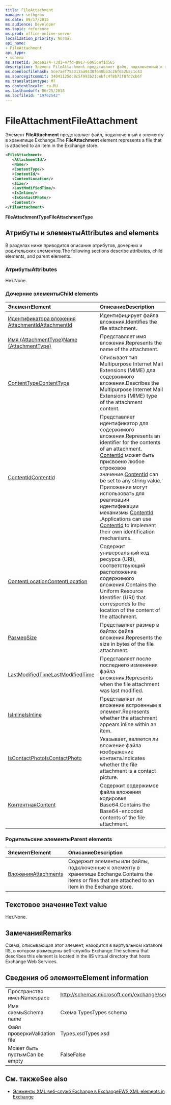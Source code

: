```yaml
---
title: FileAttachment
manager: sethgros
ms.date: 09/17/2015
ms.audience: Developer
ms.topic: reference
ms.prod: office-online-server
localization_priority: Normal
api_name:
- FileAttachment
api_type:
- schema
ms.assetid: 3ecea174-73d1-47fd-8917-6065cef1d565
description: Элемент FileAttachment представляет файл, подключенный к элементу в хранилище Exchange.
ms.openlocfilehash: 5ce7aef753313aa9430f640bb3c26f652b8c1c43
ms.sourcegitcommit: 34041125dc8c5f993b21cebfc4f8b72f0fd2cb6f
ms.translationtype: MT
ms.contentlocale: ru-RU
ms.lasthandoff: 06/25/2018
ms.locfileid: "19762542"
---
```

# <a name="fileattachment"></a><span data-ttu-id="387f7-103">FileAttachment</span><span class="sxs-lookup"><span data-stu-id="387f7-103">FileAttachment</span></span>

<span data-ttu-id="387f7-104">Элемент **FileAttachment** представляет файл, подключенный к элементу в хранилище Exchange.</span><span class="sxs-lookup"><span data-stu-id="387f7-104">The **FileAttachment** element represents a file that is attached to an item in the Exchange store.</span></span> 
  
```XML
<FileAttachment>
   <AttachmentId/>
   <Name/>
   <ContentType/>
   <ContentId/>
   <ContentLocation/>
   <Size/>
   <LastModifiedTime/>
   <IsInline/>
   <IsContactPhoto/>
   <Content/>
</FileAttachment>
```

 <span data-ttu-id="387f7-105">**FileAttachmentType**</span><span class="sxs-lookup"><span data-stu-id="387f7-105">**FileAttachmentType**</span></span>
## <a name="attributes-and-elements"></a><span data-ttu-id="387f7-106">Атрибуты и элементы</span><span class="sxs-lookup"><span data-stu-id="387f7-106">Attributes and elements</span></span>

<span data-ttu-id="387f7-107">В разделах ниже приводится описание атрибутов, дочерних и родительских элементов.</span><span class="sxs-lookup"><span data-stu-id="387f7-107">The following sections describe attributes, child elements, and parent elements.</span></span>
  
### <a name="attributes"></a><span data-ttu-id="387f7-108">Атрибуты</span><span class="sxs-lookup"><span data-stu-id="387f7-108">Attributes</span></span>

<span data-ttu-id="387f7-109">Нет.</span><span class="sxs-lookup"><span data-stu-id="387f7-109">None.</span></span>
  
### <a name="child-elements"></a><span data-ttu-id="387f7-110">Дочерние элементы</span><span class="sxs-lookup"><span data-stu-id="387f7-110">Child elements</span></span>

|<span data-ttu-id="387f7-111">**Элемент**</span><span class="sxs-lookup"><span data-stu-id="387f7-111">**Element**</span></span>|<span data-ttu-id="387f7-112">**Описание**</span><span class="sxs-lookup"><span data-stu-id="387f7-112">**Description**</span></span>|
|:-----|:-----|
|[<span data-ttu-id="387f7-113">Идентификатора вложения AttachmentId</span><span class="sxs-lookup"><span data-stu-id="387f7-113">AttachmentId</span></span>](attachmentid.md) <br/> |<span data-ttu-id="387f7-114">Идентифицирует файла вложения.</span><span class="sxs-lookup"><span data-stu-id="387f7-114">Identifies the file attachment.</span></span>  <br/> |
|[<span data-ttu-id="387f7-115">Имя (AttachmentType)</span><span class="sxs-lookup"><span data-stu-id="387f7-115">Name (AttachmentType)</span></span>](name-attachmenttype.md) <br/> |<span data-ttu-id="387f7-116">Представляет имя вложения.</span><span class="sxs-lookup"><span data-stu-id="387f7-116">Represents the name of the attachment.</span></span>  <br/> |
|[<span data-ttu-id="387f7-117">ContentType</span><span class="sxs-lookup"><span data-stu-id="387f7-117">ContentType</span></span>](contenttype.md) <br/> |<span data-ttu-id="387f7-118">Описывает тип Multipurpose Internet Mail Extensions (MIME) для содержимого вложения.</span><span class="sxs-lookup"><span data-stu-id="387f7-118">Describes the Multipurpose Internet Mail Extensions (MIME) type of the attachment content.</span></span>  <br/> |
|[<span data-ttu-id="387f7-119">ContentId</span><span class="sxs-lookup"><span data-stu-id="387f7-119">ContentId</span></span>](contentid.md) <br/> |<span data-ttu-id="387f7-120">Представляет идентификатор для содержимого вложения.</span><span class="sxs-lookup"><span data-stu-id="387f7-120">Represents an identifier for the contents of an attachment.</span></span> <span data-ttu-id="387f7-121">[ContentId](contentid.md) может быть присвоено любое строковое значение.</span><span class="sxs-lookup"><span data-stu-id="387f7-121">[ContentId](contentid.md) can be set to any string value.</span></span> <span data-ttu-id="387f7-122">Приложения могут использовать для реализации идентификации механизмы [ContentId](contentid.md) .</span><span class="sxs-lookup"><span data-stu-id="387f7-122">Applications can use [ContentId](contentid.md) to implement their own identification mechanisms.</span></span>  <br/> |
|[<span data-ttu-id="387f7-123">ContentLocation</span><span class="sxs-lookup"><span data-stu-id="387f7-123">ContentLocation</span></span>](contentlocation.md) <br/> |<span data-ttu-id="387f7-124">Содержит универсальный код ресурса (URI), соответствующий расположение содержимого вложения.</span><span class="sxs-lookup"><span data-stu-id="387f7-124">Contains the Uniform Resource Identifier (URI) that corresponds to the location of the content of the attachment.</span></span>  <br/> |
|[<span data-ttu-id="387f7-125">Размер</span><span class="sxs-lookup"><span data-stu-id="387f7-125">Size</span></span>](size.md) <br/> |<span data-ttu-id="387f7-126">Представляет размер в байтах файла вложения.</span><span class="sxs-lookup"><span data-stu-id="387f7-126">Represents the size in bytes of the file attachment.</span></span>  <br/> |
|[<span data-ttu-id="387f7-127">LastModifiedTime</span><span class="sxs-lookup"><span data-stu-id="387f7-127">LastModifiedTime</span></span>](lastmodifiedtime.md) <br/> |<span data-ttu-id="387f7-128">Представляет после последнего изменения файла вложения.</span><span class="sxs-lookup"><span data-stu-id="387f7-128">Represents when the file attachment was last modified.</span></span>  <br/> |
|[<span data-ttu-id="387f7-129">IsInline</span><span class="sxs-lookup"><span data-stu-id="387f7-129">IsInline</span></span>](isinline.md) <br/> |<span data-ttu-id="387f7-130">Представляет ли вложение встроенным в элемент.</span><span class="sxs-lookup"><span data-stu-id="387f7-130">Represents whether the attachment appears inline within an item.</span></span>  <br/> |
|[<span data-ttu-id="387f7-131">IsContactPhoto</span><span class="sxs-lookup"><span data-stu-id="387f7-131">IsContactPhoto</span></span>](iscontactphoto.md) <br/> |<span data-ttu-id="387f7-132">Указывает, является ли вложение файла изображение контакта.</span><span class="sxs-lookup"><span data-stu-id="387f7-132">Indicates whether the file attachment is a contact picture.</span></span>  <br/> |
|[<span data-ttu-id="387f7-133">Контентная</span><span class="sxs-lookup"><span data-stu-id="387f7-133">Content</span></span>](content.md) <br/> |<span data-ttu-id="387f7-134">Содержит содержимое файла вложения кодировке Base64.</span><span class="sxs-lookup"><span data-stu-id="387f7-134">Contains the Base64-encoded contents of the file attachment.</span></span>  <br/> |
   
### <a name="parent-elements"></a><span data-ttu-id="387f7-135">Родительские элементы</span><span class="sxs-lookup"><span data-stu-id="387f7-135">Parent elements</span></span>

|<span data-ttu-id="387f7-136">**Элемент**</span><span class="sxs-lookup"><span data-stu-id="387f7-136">**Element**</span></span>|<span data-ttu-id="387f7-137">**Описание**</span><span class="sxs-lookup"><span data-stu-id="387f7-137">**Description**</span></span>|
|:-----|:-----|
|[<span data-ttu-id="387f7-138">Вложения</span><span class="sxs-lookup"><span data-stu-id="387f7-138">Attachments</span></span>](attachments-ex15websvcsotherref.md) <br/> |<span data-ttu-id="387f7-139">Содержит элементы или файлы, подключенные к элементу в хранилище Exchange.</span><span class="sxs-lookup"><span data-stu-id="387f7-139">Contains the items or files that are attached to an item in the Exchange store.</span></span>  <br/> |
   
## <a name="text-value"></a><span data-ttu-id="387f7-140">Текстовое значение</span><span class="sxs-lookup"><span data-stu-id="387f7-140">Text value</span></span>

<span data-ttu-id="387f7-141">Нет.</span><span class="sxs-lookup"><span data-stu-id="387f7-141">None.</span></span>
  
## <a name="remarks"></a><span data-ttu-id="387f7-142">Замечания</span><span class="sxs-lookup"><span data-stu-id="387f7-142">Remarks</span></span>

<span data-ttu-id="387f7-143">Схема, описывающая этот элемент, находится в виртуальном каталоге IIS, в котором размещены веб-службы Exchange.</span><span class="sxs-lookup"><span data-stu-id="387f7-143">The schema that describes this element is located in the IIS virtual directory that hosts Exchange Web Services.</span></span>
  
## <a name="element-information"></a><span data-ttu-id="387f7-144">Сведения об элементе</span><span class="sxs-lookup"><span data-stu-id="387f7-144">Element information</span></span>

|||
|:-----|:-----|
|<span data-ttu-id="387f7-145">Пространство имен</span><span class="sxs-lookup"><span data-stu-id="387f7-145">Namespace</span></span>  <br/> |http://schemas.microsoft.com/exchange/services/2006/types  <br/> |
|<span data-ttu-id="387f7-146">Имя схемы</span><span class="sxs-lookup"><span data-stu-id="387f7-146">Schema name</span></span>  <br/> |<span data-ttu-id="387f7-147">Схема Types</span><span class="sxs-lookup"><span data-stu-id="387f7-147">Types schema</span></span>  <br/> |
|<span data-ttu-id="387f7-148">Файл проверки</span><span class="sxs-lookup"><span data-stu-id="387f7-148">Validation file</span></span>  <br/> |<span data-ttu-id="387f7-149">Types.xsd</span><span class="sxs-lookup"><span data-stu-id="387f7-149">Types.xsd</span></span>  <br/> |
|<span data-ttu-id="387f7-150">Может быть пустым</span><span class="sxs-lookup"><span data-stu-id="387f7-150">Can be empty</span></span>  <br/> |<span data-ttu-id="387f7-151">False</span><span class="sxs-lookup"><span data-stu-id="387f7-151">False</span></span>  <br/> |
   
## <a name="see-also"></a><span data-ttu-id="387f7-152">См. также</span><span class="sxs-lookup"><span data-stu-id="387f7-152">See also</span></span>



- [<span data-ttu-id="387f7-153">Элементы XML веб-служб Exchange в Exchange</span><span class="sxs-lookup"><span data-stu-id="387f7-153">EWS XML elements in Exchange</span></span>](ews-xml-elements-in-exchange.md)


